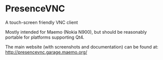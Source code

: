 # PresenceVNC
A touch-screen friendly VNC client

Mostly intended for Maemo (Nokia N900), but should be reasonably portable for platforms supporting Qt4.


The main website (with screenshots and documentation) can be found at:
http://presencevnc.garage.maemo.org/
